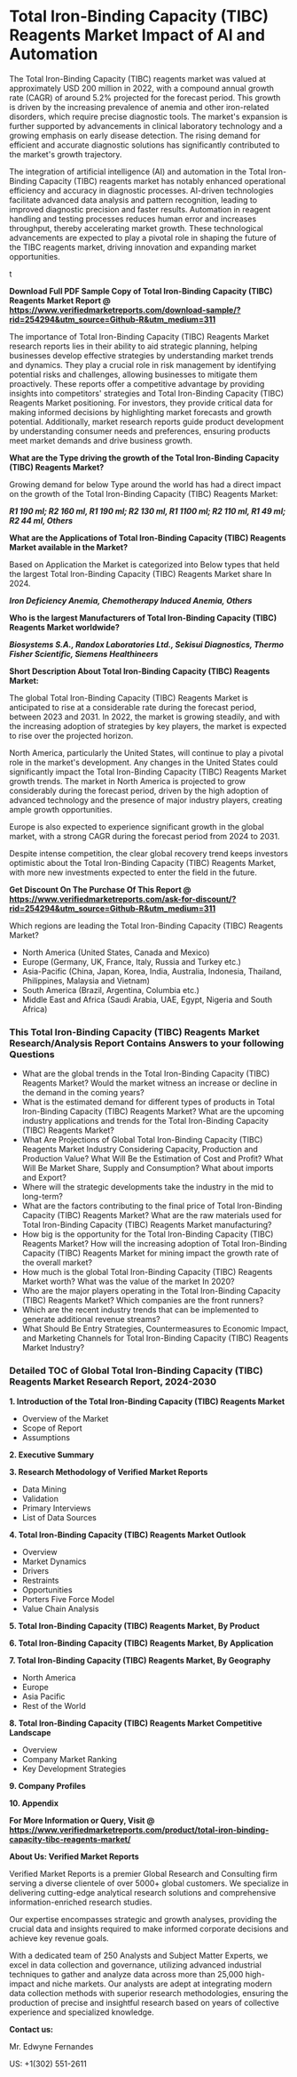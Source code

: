 <meta name="title" content="Global Total Iron-Binding Capacity (TIBC) Reagents Market Impact of AI and Automation"><meta name="description" content="The Total Iron-Binding Capacity (TIBC) reagents market was valued at approximately USD 200 million in 2022, with a compound annual growth rate (CAGR) of around 5.2% pr"><meta name="title" content="Total Iron-Binding Capacity (TIBC) Reagents Market Size, Share, Scope, Trends, Growth, Opportunities, Analysis, Forecast"><h1>Total Iron-Binding Capacity (TIBC) Reagents Market Impact of AI and Automation</h1><p>The Total Iron-Binding Capacity (TIBC) reagents market was valued at approximately USD 200 million in 2022, with a compound annual growth rate (CAGR) of around 5.2% projected for the forecast period. This growth is driven by the increasing prevalence of anemia and other iron-related disorders, which require precise diagnostic tools. The market's expansion is further supported by advancements in clinical laboratory technology and a growing emphasis on early disease detection. The rising demand for efficient and accurate diagnostic solutions has significantly contributed to the market's growth trajectory.</p><p>The integration of artificial intelligence (AI) and automation in the Total Iron-Binding Capacity (TIBC) reagents market has notably enhanced operational efficiency and accuracy in diagnostic processes. AI-driven technologies facilitate advanced data analysis and pattern recognition, leading to improved diagnostic precision and faster results. Automation in reagent handling and testing processes reduces human error and increases throughput, thereby accelerating market growth. These technological advancements are expected to play a pivotal role in shaping the future of the TIBC reagents market, driving innovation and expanding market opportunities.</p>t</p><p id="" class=""><strong>Download Full PDF Sample Copy of Total Iron-Binding Capacity (TIBC) Reagents Market Report @ <a href="https://www.verifiedmarketreports.com/download-sample/?rid=254294&utm_source=Github-R&utm_medium=311" target="_blank">https://www.verifiedmarketreports.com/download-sample/?rid=254294&utm_source=Github-R&utm_medium=311</a></strong></p><p>The importance of&nbsp;Total Iron-Binding Capacity (TIBC) Reagents Market research reports lies in their ability to aid strategic planning, helping businesses develop effective strategies by understanding market trends and dynamics. They play a crucial role in risk management by identifying potential risks and challenges, allowing businesses to mitigate them proactively. These reports offer a competitive advantage by providing insights into competitors' strategies and Total Iron-Binding Capacity (TIBC) Reagents Market positioning. For investors, they provide critical data for making informed decisions by highlighting market forecasts and growth potential. Additionally, market research reports guide product development by understanding consumer needs and preferences, ensuring products meet market demands and drive business growth.</p><p><strong>What are the&nbsp;Type driving the growth of the Total Iron-Binding Capacity (TIBC) Reagents Market?</strong></p><p id="" class="">Growing demand for below Type around the world has had a direct impact on the growth of the Total Iron-Binding Capacity (TIBC) Reagents Market:</p><em><strong>R1 1*90 ml; R2 1*60 ml, R1 1*90 ml; R2 1*30 ml, R1 1*100 ml; R2 1*10 ml, R1 4*9 ml; R2 4*4 ml, Others</strong></em></p><strong>What are the&nbsp;Applications&nbsp;of Total Iron-Binding Capacity (TIBC) Reagents Market available in the Market?</strong></p><p id="" class="">Based on Application the Market is categorized into Below types that held the largest Total Iron-Binding Capacity (TIBC) Reagents Market share In 2024.</p><em><strong>Iron Deficiency Anemia, Chemotherapy Induced Anemia, Others</strong></em></p><strong>Who is the largest Manufacturers of Total Iron-Binding Capacity (TIBC) Reagents Market worldwide?</strong></p><p><em><strong>Biosystems S.A., Randox Laboratories Ltd., Sekisui Diagnostics, Thermo Fisher Scientific, Siemens Healthineers</strong></em></p><p id="" class=""><strong>Short Description About Total Iron-Binding Capacity (TIBC) Reagents Market:</strong></p><p>The global Total Iron-Binding Capacity (TIBC) Reagents Market is anticipated to rise at a considerable rate during the forecast period, between 2023 and 2031. In 2022, the market is growing steadily, and with the increasing adoption of strategies by key players, the market is expected to rise over the projected horizon.</p><p>North America, particularly the United States, will continue to play a pivotal role in the market's development. Any changes in the United States could significantly impact the Total Iron-Binding Capacity (TIBC) Reagents Market growth trends. The market in North America is projected to grow considerably during the forecast period, driven by the high adoption of advanced technology and the presence of major industry players, creating ample growth opportunities.</p><p>Europe is also expected to experience significant growth in the global market, with a strong CAGR during the forecast period from 2024 to 2031.</p><p>Despite intense competition, the clear global recovery trend keeps investors optimistic about the Total Iron-Binding Capacity (TIBC) Reagents Market, with more new investments expected to enter the field in the future.</p><p id="" class=""><strong>Get Discount On The Purchase Of This Report @ <a href="https://www.verifiedmarketreports.com/ask-for-discount/?rid=254294&utm_source=Github-R&utm_medium=311" target="_blank">https://www.verifiedmarketreports.com/ask-for-discount/?rid=254294&utm_source=Github-R&utm_medium=311</a></strong></p>Which regions are leading the Total Iron-Binding Capacity (TIBC) Reagents Market?</p><ul><li>North America (United States, Canada and Mexico)</li><li>Europe (Germany, UK, France, Italy, Russia and Turkey etc.)</li><li>Asia-Pacific (China, Japan, Korea, India, Australia, Indonesia, Thailand, Philippines, Malaysia and Vietnam)</li><li>South America (Brazil, Argentina, Columbia etc.)</li><li>Middle East and Africa (Saudi Arabia, UAE, Egypt, Nigeria and South Africa)</li></ul><h3 id="" class="">This Total Iron-Binding Capacity (TIBC) Reagents Market Research/Analysis Report Contains Answers to your following Questions</h3><ul><li>What are the global trends in the Total Iron-Binding Capacity (TIBC) Reagents Market? Would the market witness an increase or decline in the demand in the coming years?</li><li>What is the estimated demand for different types of products in Total Iron-Binding Capacity (TIBC) Reagents Market? What are the upcoming industry applications and trends for the Total Iron-Binding Capacity (TIBC) Reagents Market?</li><li>What Are Projections of Global Total Iron-Binding Capacity (TIBC) Reagents Market Industry Considering Capacity, Production and Production Value? What Will Be the Estimation of Cost and Profit? What Will Be Market Share, Supply and Consumption? What about imports and Export?</li><li>Where will the strategic developments take the industry in the mid to long-term?</li><li>What are the factors contributing to the final price of Total Iron-Binding Capacity (TIBC) Reagents Market? What are the raw materials used for Total Iron-Binding Capacity (TIBC) Reagents Market manufacturing?</li><li>How big is the opportunity for the Total Iron-Binding Capacity (TIBC) Reagents Market? How will the increasing adoption of Total Iron-Binding Capacity (TIBC) Reagents Market for mining impact the growth rate of the overall market?</li><li>How much is the global Total Iron-Binding Capacity (TIBC) Reagents Market worth? What was the value of the market In 2020?</li><li>Who are the major players operating in the Total Iron-Binding Capacity (TIBC) Reagents Market? Which companies are the front runners?</li><li>Which are the recent industry trends that can be implemented to generate additional revenue streams?</li><li>What Should Be Entry Strategies, Countermeasures to Economic Impact, and Marketing Channels for Total Iron-Binding Capacity (TIBC) Reagents Market Industry?</li></ul><h3 id="" class="">Detailed TOC of Global Total Iron-Binding Capacity (TIBC) Reagents Market Research Report, 2024-2030</h3><p id="" class=""><strong>1. Introduction of the Total Iron-Binding Capacity (TIBC) Reagents Market</strong></p><ul><li>Overview of the Market</li><li>Scope of Report</li><li>Assumptions</li></ul><p id="" class=""><strong>2. Executive Summary</strong></p><p id="" class=""><strong>3. Research Methodology of Verified Market Reports</strong></p><ul><li>Data Mining</li><li>Validation</li><li>Primary Interviews</li><li>List of Data Sources</li></ul><p id="" class=""><strong>4. Total Iron-Binding Capacity (TIBC) Reagents Market Outlook</strong></p><ul><li>Overview</li><li>Market Dynamics</li><li>Drivers</li><li>Restraints</li><li>Opportunities</li><li>Porters Five Force Model</li><li>Value Chain Analysis</li></ul><p id="" class=""><strong>5. Total Iron-Binding Capacity (TIBC) Reagents Market, By Product</strong></p><p id="" class=""><strong>6. Total Iron-Binding Capacity (TIBC) Reagents Market, By Application</strong></p><p id="" class=""><strong>7. Total Iron-Binding Capacity (TIBC) Reagents Market, By Geography</strong></p><ul><li>North America</li><li>Europe</li><li>Asia Pacific</li><li>Rest of the World</li></ul><p id="" class=""><strong>8. Total Iron-Binding Capacity (TIBC) Reagents Market Competitive Landscape</strong></p><ul><li>Overview</li><li>Company Market Ranking</li><li>Key Development Strategies</li></ul><p id="" class=""><strong>9. Company Profiles</strong></p><p id="" class=""><strong>10. Appendix</strong></p><p id="" class=""><strong>For More Information or Query, Visit @ <a href="https://www.verifiedmarketreports.com/product/total-iron-binding-capacity-tibc-reagents-market/" target="_blank">https://www.verifiedmarketreports.com/product/total-iron-binding-capacity-tibc-reagents-market/</a></strong></p><p id="" class=""><strong>About Us: Verified Market Reports</strong></p><p id="" class="">Verified Market Reports is a premier Global Research and Consulting firm serving a diverse clientele of over 5000+ global customers. We specialize in delivering cutting-edge analytical research solutions and comprehensive information-enriched research studies.</p><p id="" class="">Our expertise encompasses strategic and growth analyses, providing the crucial data and insights required to make informed corporate decisions and achieve key revenue goals.</p><p id="" class="">With a dedicated team of 250 Analysts and Subject Matter Experts, we excel in data collection and governance, utilizing advanced industrial techniques to gather and analyze data across more than 25,000 high-impact and niche markets. Our analysts are adept at integrating modern data collection methods with superior research methodologies, ensuring the production of precise and insightful research based on years of collective experience and specialized knowledge.</p><p id="" class=""><strong>Contact us:</strong></p><p id="" class="">Mr. Edwyne Fernandes</p><p id="" class="">US: +1(302) 551-2611</p>